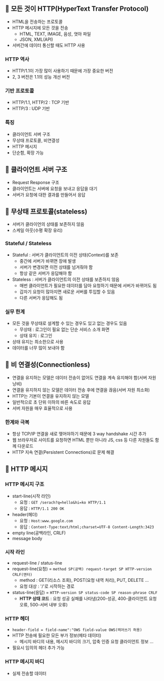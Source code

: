 ## 🚙 모든 것이 HTTP(HyperText Transfer Protocol)

- HTML을 전송하는 프로토콜
- HTTP 메시지에 모든 것을 전송
  - HTML, TEXT, IMAGE, 음성, 엿아 파일
  - JSON, XML(API)
- 서버간에 데이터 통신할 때도 HTTP 사용

### HTTP 역사

- HTTP/1.1이 가장 많이 사용하기 때문에 가장 중요한 버전
- 2, 3 버전은 1.1의 성능 개선 버전

### 기반 프로토콜

- HTTP/1.1, HTTP/2 : TCP 기반
- HTTP/3 : UDP 기반

### 특징

- 클라이언트 서버 구조
- 무상태 프로토콜, 비연결성
- HTTP 메시지
- 단순함, 확장 가능

## 🚙 클라이언트 서버 구조

- Request Response 구조
- 클라이언트는 서버에 요청을 보내고 응답을 대기
- 서버가 요청에 대한 결과를 만들어서 응답

## 🚙 무상태 프로토콜(stateless)

- 서버가 클라이언의 상태를 보존하지 않음
- 스케일 아웃(수평 확장 유리)

### Stateful / Stateless

- Stateful : 서버가 클라이언트의 이전 상태(Context)를 보존
  - 중간에 서버가 바뀌면 장애 발생
  - 서버가 변경되면 이전 상태를 넘겨줘야 함
  - 항상 같은 서버가 응답해야 함
- Stateless : 서버가 클라이언트의 이전 상태를 보존하지 않음
  - 매번 클라이언트가 필요한 데이터를 담아 요청하기 때문에 서버가 바뀌어도 됨
  - 갑자기 요청이 많아지면 새로운 서버를 투입할 수 있음
  - 다른 서버가 응답해도 됨

### 실무 한계

- 모든 것을 무상태로 설계할 수 있는 경우도 있고 없는 경우도 있음
  - 무상태 : 로그인이 필요 없는 단순 서비스 소개 화면
  - 상태 유지 : 로그인
- 상태 유지는 최소한으로 사용
- 데이터를 너무 많이 보내야 함

## 🚙 비 연결성(Connectionless)

- 연결을 유지하는 모델은 데이터 전송이 없어도 연결을 계속 유지해야 함(서버 자원 낭비)
- 연결을 유지하지 않는 모델은 데이터 전송 후에 연결을 끊음(서버 자원 최소화)
- HTTP는 기본이 연결을 유지하지 않는 모델
- 일반적으로 초 단위 이하의 바른 속도로 응답
- 서버 자원을 매우 효율적으로 사용

### 한계와 극복

- 항상 TCP/IP 연결을 새로 맺어야하기 때문에 3 way handshake 시간 추가
- 웹 브라우저로 사이트를 요청하면 HTML 뿐만 아니라 JS, css 등 다른 자원들도 함께 다운로드
- HTTP 지속 연결(Persistent Connections)로 문제 해결

## 🚙 HTTP 메시지

### HTTP 메시지 구조

- start-line(시작 라인)
  - 요청 : `GET /serach?q=hello&hi=ko HTTP/1.1`
  - 응답 : `HTTP/1.1 200 OK`
- header(헤더)
  - 요청 : `Host:www.google.com`
  - 응답 : `Content-Type:text/html;charset=UTF-8 Content-Length:3423`
- empty line(공백라인, CRLF)
- message body

### 시작 라인

- request-line / status-line
- request-line(요청) = `method SP(공백) request-target SP HTTP-version CRLF(엔터)`
  - method : GET(리소스 조회), POST(요청 내역 처리), PUT, DELETE ...
  - 요청 대상 : '/'로 시작하는 경로
- status-line(응답) = `HTTP-version SP status-code SP reason-phrase CRLF`
  - **HTTP 상태 코드** : 요청 성공 실패를 나타냄(200-성공, 400-클라이언트 요청 오류, 500-서버 내부 오류)

### HTTP 헤더

- `header-field = field-name":"OWS field-value OWS(띄어쓰기 허용)`
- HTTP 전송에 필요한 모든 부가 정보(메타 데이터)
  - 메시지 바디의 내용, 메시지 바디의 크기, 압축 인증 요청 클라이언트 정보 ...
- 필요시 임의의 헤더 추가 가능

### HTTP 메시지 바디

- 실제 전송할 데이터
